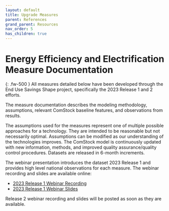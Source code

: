 ```yaml
---
layout: default
title: Upgrade Measures
parent: References
grand_parent: Resources
nav_order: 5
has_children: true
---
```


# Energy Efficiency and Electrification Measure Documentation
{: .fw-500 }
All measures detailed below have been developed through the End Use Savings Shape project, specifically the 2023 Release 1 and 2 efforts.

The measure documentation describes the modeling methodology, assumptions, relevant ComStock baseline features, and observations from results.

The assumptions used for the measures represent one of multiple possible approaches for a technology. They are intended to be reasonable but not necessarily optimal. Assumptions can be modified as our understanding of the technologies improves. The ComStock model is continuously updated with new information, methods, and improved quality assurance/quality control procedures. Datasets are released in 6-month increments.

The webinar presentation introduces the dataset 2023 Release 1 and provides high level national observations for each measure. The webinar recording and slides are available online:

- [2023 Release 1 Webinar Recording](https://www.youtube.com/watch?v=7BHQfk6kvso&t=9s)
- [2023 Release 1 Webinar Slides](https://oedi-data-lake.s3.amazonaws.com/nrel-pds-building-stock/end-use-load-profiles-for-us-building-stock/2023/comstock_amy2018_release_1/EUSS_commerical_release1_webinar_033023.pdf)

Release 2 webinar recording and slides will be posted as soon as they are available.
